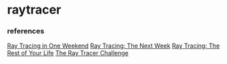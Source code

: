# raytracer



### references
[Ray Tracing in One Weekend](https://raytracing.github.io/books/RayTracingInOneWeekend.html)
[Ray Tracing: The Next Week](https://raytracing.github.io/books/RayTracingTheNextWeek.html)
[Ray Tracing: The Rest of Your Life](https://raytracing.github.io/books/RayTracingTheRestOfYourLife.html#overview)
[The Ray Tracer Challenge](http://raytracerchallenge.com/)
